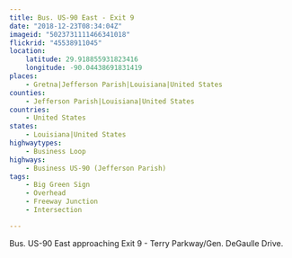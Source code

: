 ```yaml
---
title: Bus. US-90 East - Exit 9
date: "2018-12-23T08:34:04Z"
imageid: "5023731111466341018"
flickrid: "45538911045"
location:
    latitude: 29.918855931823416
    longitude: -90.04438691831419
places:
    - Gretna|Jefferson Parish|Louisiana|United States
counties:
    - Jefferson Parish|Louisiana|United States
countries:
    - United States
states:
    - Louisiana|United States
highwaytypes:
    - Business Loop
highways:
    - Business US-90 (Jefferson Parish)
tags:
    - Big Green Sign
    - Overhead
    - Freeway Junction
    - Intersection

---
```

Bus. US-90 East approaching Exit 9 - Terry Parkway/Gen. DeGaulle Drive.